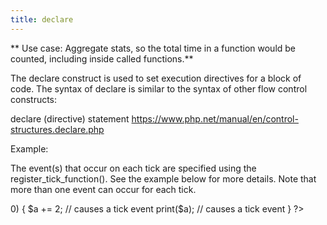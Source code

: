 ```yaml
---
title: declare
---
```


** Use case: Aggregate stats, so the total time in a function would be counted, including inside called functions.**

The declare construct is used to set execution directives for a block of code. The syntax of declare is similar to the syntax of other flow control constructs:

declare (directive)
    statement
https://www.php.net/manual/en/control-structures.declare.php

Example:

The event(s) that occur on each tick are specified using the register_tick_function(). See the example below for more details. Note that more than one event can occur for each tick.

<?php

declare(ticks=1);

// A function called on each tick event
function tick_handler()
{
    echo "tick_handler() called\n";
}

register_tick_function('tick_handler'); // causes a tick event

$a = 1; // causes a tick event

if ($a > 0) {
    $a += 2; // causes a tick event
    print($a); // causes a tick event
}

?>
